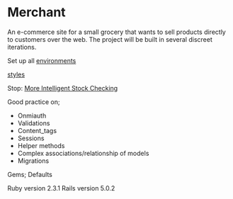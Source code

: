 # Merchant


An e-commerce site for a small grocery that wants to sell products directly to customers over the web. The project will be built in several discreet iterations.

Set up all [environments](http://tutorials.jumpstartlab.com/topics/environment/environment.html)

[styles](http://tutorials.jumpstartlab.com/assets/merchant/styles.css)

Stop: [More Intelligent Stock Checking](http://tutorials.jumpstartlab.com/projects/merchant.html#iteration-5:-dealing-with-order-quantities)

Good practice on;
* Onmiauth
* Validations
* Content_tags
* Sessions
* Helper methods
* Complex associations/relationship of models
* Migrations

Gems; Defaults

Ruby version 2.3.1
Rails version 5.0.2